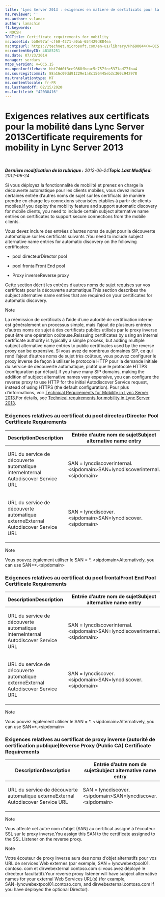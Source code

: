 ```yaml
---
title: 'Lync Server 2013 : exigences en matière de certificats pour la mobilité'
ms.reviewer: ''
ms.author: v-lanac
author: lanachin
f1.keywords:
- NOCSH
TOCTitle: Certificate requirements for mobility
ms:assetid: bb0e97af-cf60-4271-a0ab-654429d884ea
ms:mtpsurl: https://technet.microsoft.com/en-us/library/Hh690044(v=OCS.15)
ms:contentKeyID: 48185251
ms.date: 07/23/2014
manager: serdars
mtps_version: v=OCS.15
ms.openlocfilehash: bbf7dd0f3ce9868fbeac5c757fce5371ad77fba4
ms.sourcegitcommit: 88a16c09dd91229e1a8c156445eb3c360c942978
ms.translationtype: MT
ms.contentlocale: fr-FR
ms.lasthandoff: 02/15/2020
ms.locfileid: "42038416"
---
```

<div data-xmlns="http://www.w3.org/1999/xhtml">

<div class="topic" data-xmlns="http://www.w3.org/1999/xhtml" data-msxsl="urn:schemas-microsoft-com:xslt" data-cs="http://msdn.microsoft.com/">

<div data-asp="http://msdn2.microsoft.com/asp">

# <a name="certificate-requirements-for-mobility-in-lync-server-2013"></a><span data-ttu-id="d678f-102">Exigences relatives aux certificats pour la mobilité dans Lync Server 2013</span><span class="sxs-lookup"><span data-stu-id="d678f-102">Certificate requirements for mobility in Lync Server 2013</span></span>

</div>

<div id="mainSection">

<div id="mainBody">

<span> </span>

<span data-ttu-id="d678f-103">_**Dernière modification de la rubrique :** 2012-06-24_</span><span class="sxs-lookup"><span data-stu-id="d678f-103">_**Topic Last Modified:** 2012-06-24_</span></span>

<span data-ttu-id="d678f-104">Si vous déployez la fonctionnalité de mobilité et prenez en charge la découverte automatique pour les clients mobiles, vous devez inclure certaines entrée d’autres noms de sujet sur les certificats de manière prendre en charge les connexions sécurisées établies à partir de clients mobiles.</span><span class="sxs-lookup"><span data-stu-id="d678f-104">If you deploy the mobility feature and support automatic discovery for mobile clients, you need to include certain subject alternative name entries on certificates to support secure connections from the mobile clients.</span></span>

<span data-ttu-id="d678f-105">Vous devez inclure des entrées d’autres noms de sujet pour la découverte automatique sur les certificats suivants :</span><span class="sxs-lookup"><span data-stu-id="d678f-105">You need to include subject alternative name entries for automatic discovery on the following certificates:</span></span>

  - <span data-ttu-id="d678f-106">pool directeur</span><span class="sxs-lookup"><span data-stu-id="d678f-106">Director pool</span></span>

  - <span data-ttu-id="d678f-107">pool frontal</span><span class="sxs-lookup"><span data-stu-id="d678f-107">Front End pool</span></span>

  - <span data-ttu-id="d678f-108">Proxy inverse</span><span class="sxs-lookup"><span data-stu-id="d678f-108">Reverse proxy</span></span>

<span data-ttu-id="d678f-109">Cette section décrit les entrées d’autres noms de sujet requises sur vos certificats pour la découverte automatique.</span><span class="sxs-lookup"><span data-stu-id="d678f-109">This section describes the subject alternative name entries that are required on your certificates for automatic discovery.</span></span>

<div>


> [!NOTE]  
> <span data-ttu-id="d678f-110">La réémission de certificats à l’aide d’une autorité de certification interne est généralement un processus simple, mais l’ajout de plusieurs entrées d’autres noms de sujet à des certificats publics utilisés par le proxy inverse peut être une opération coûteuse.</span><span class="sxs-lookup"><span data-stu-id="d678f-110">Reissuing certificates by using an internal certificate authority is typically a simple process, but adding multiple subject alternative name entries to public certificates used by the reverse proxy can be expensive.</span></span> <span data-ttu-id="d678f-111">Si vous avez de nombreux domaines SIP, ce qui rend l’ajout d’autres noms de sujet très coûteux, vous pouvez configurer le proxy inverse de façon à utiliser le protocole HTTP pour la demande initiale du service de découverte automatique, plutôt que le protocole HTTPS (configuration par défaut).</span><span class="sxs-lookup"><span data-stu-id="d678f-111">If you have many SIP domains, making the addition of subject alternative names very expensive, you can configure the reverse proxy to use HTTP for the initial Autodiscover Service request, instead of using HTTPS (the default configuration).</span></span> <span data-ttu-id="d678f-112">Pour plus d’informations, voir <A href="lync-server-2013-technical-requirements-for-mobility.md">Technical Requirements for Mobility in Lync Server 2013</A>.</span><span class="sxs-lookup"><span data-stu-id="d678f-112">For details, see <A href="lync-server-2013-technical-requirements-for-mobility.md">Technical requirements for mobility in Lync Server 2013</A>.</span></span>



</div>

### <a name="director-pool-certificate-requirements"></a><span data-ttu-id="d678f-113">Exigences relatives au certificat du pool directeur</span><span class="sxs-lookup"><span data-stu-id="d678f-113">Director Pool Certificate Requirements</span></span>

<table>
<colgroup>
<col style="width: 50%" />
<col style="width: 50%" />
</colgroup>
<thead>
<tr class="header">
<th><span data-ttu-id="d678f-114">Description</span><span class="sxs-lookup"><span data-stu-id="d678f-114">Description</span></span></th>
<th><span data-ttu-id="d678f-115">Entrée d’autre nom de sujet</span><span class="sxs-lookup"><span data-stu-id="d678f-115">Subject alternative name entry</span></span></th>
</tr>
</thead>
<tbody>
<tr class="odd">
<td><p><span data-ttu-id="d678f-116">URL du service de découverte automatique interne</span><span class="sxs-lookup"><span data-stu-id="d678f-116">Internal Autodiscover Service URL</span></span></p></td>
<td><p><span data-ttu-id="d678f-117">SAN = lyncdiscoverinternal. &lt;sipdomain&gt;</span><span class="sxs-lookup"><span data-stu-id="d678f-117">SAN=lyncdiscoverinternal.&lt;sipdomain&gt;</span></span></p></td>
</tr>
<tr class="even">
<td><p><span data-ttu-id="d678f-118">URL du service de découverte automatique externe</span><span class="sxs-lookup"><span data-stu-id="d678f-118">External Autodiscover Service URL</span></span></p></td>
<td><p><span data-ttu-id="d678f-119">SAN = lyncdiscover. &lt;sipdomain&gt;</span><span class="sxs-lookup"><span data-stu-id="d678f-119">SAN=lyncdiscover.&lt;sipdomain&gt;</span></span></p></td>
</tr>
</tbody>
</table>


<div>


> [!NOTE]  
> <span data-ttu-id="d678f-120">Vous pouvez également utiliser le SAN = \*. &lt;sipdomain&gt;</span><span class="sxs-lookup"><span data-stu-id="d678f-120">Alternatively, you can use SAN=\*.&lt;sipdomain&gt;</span></span>



</div>

### <a name="front-end-pool-certificate-requirements"></a><span data-ttu-id="d678f-121">Exigences relatives au certificat du pool frontal</span><span class="sxs-lookup"><span data-stu-id="d678f-121">Front End Pool Certificate Requirements</span></span>

<table>
<colgroup>
<col style="width: 50%" />
<col style="width: 50%" />
</colgroup>
<thead>
<tr class="header">
<th><span data-ttu-id="d678f-122">Description</span><span class="sxs-lookup"><span data-stu-id="d678f-122">Description</span></span></th>
<th><span data-ttu-id="d678f-123">Entrée d’autre nom de sujet</span><span class="sxs-lookup"><span data-stu-id="d678f-123">Subject alternative name entry</span></span></th>
</tr>
</thead>
<tbody>
<tr class="odd">
<td><p><span data-ttu-id="d678f-124">URL du service de découverte automatique interne</span><span class="sxs-lookup"><span data-stu-id="d678f-124">Internal Autodiscover Service URL</span></span></p></td>
<td><p><span data-ttu-id="d678f-125">SAN = lyncdiscoverinternal. &lt;sipdomain&gt;</span><span class="sxs-lookup"><span data-stu-id="d678f-125">SAN=lyncdiscoverinternal.&lt;sipdomain&gt;</span></span></p></td>
</tr>
<tr class="even">
<td><p><span data-ttu-id="d678f-126">URL du service de découverte automatique externe</span><span class="sxs-lookup"><span data-stu-id="d678f-126">External Autodiscover Service URL</span></span></p></td>
<td><p><span data-ttu-id="d678f-127">SAN = lyncdiscover. &lt;sipdomain&gt;</span><span class="sxs-lookup"><span data-stu-id="d678f-127">SAN=lyncdiscover.&lt;sipdomain&gt;</span></span></p></td>
</tr>
</tbody>
</table>


<div>


> [!NOTE]  
> <span data-ttu-id="d678f-128">Vous pouvez également utiliser le SAN = \*. &lt;sipdomain&gt;</span><span class="sxs-lookup"><span data-stu-id="d678f-128">Alternatively, you can use SAN=\*.&lt;sipdomain&gt;</span></span>



</div>

### <a name="reverse-proxy-public-ca-certificate-requirements"></a><span data-ttu-id="d678f-129">Exigences relatives au certificat de proxy inverse (autorité de certification publique)</span><span class="sxs-lookup"><span data-stu-id="d678f-129">Reverse Proxy (Public CA) Certificate Requirements</span></span>

<table>
<colgroup>
<col style="width: 50%" />
<col style="width: 50%" />
</colgroup>
<thead>
<tr class="header">
<th><span data-ttu-id="d678f-130">Description</span><span class="sxs-lookup"><span data-stu-id="d678f-130">Description</span></span></th>
<th><span data-ttu-id="d678f-131">Entrée d’autre nom de sujet</span><span class="sxs-lookup"><span data-stu-id="d678f-131">Subject alternative name entry</span></span></th>
</tr>
</thead>
<tbody>
<tr class="odd">
<td><p><span data-ttu-id="d678f-132">URL du service de découverte automatique externe</span><span class="sxs-lookup"><span data-stu-id="d678f-132">External Autodiscover Service URL</span></span></p></td>
<td><p><span data-ttu-id="d678f-133">SAN = lyncdiscover. &lt;sipdomain&gt;</span><span class="sxs-lookup"><span data-stu-id="d678f-133">SAN=lyncdiscover.&lt;sipdomain&gt;</span></span></p></td>
</tr>
</tbody>
</table>


<div>


> [!NOTE]  
> <span data-ttu-id="d678f-134">Vous affecté cet autre nom d’objet (SAN) au certificat assigné à l’écouteur SSL sur le proxy inverse.</span><span class="sxs-lookup"><span data-stu-id="d678f-134">You assign this SAN to the certificate assigned to the SSL Listener on the reverse proxy.</span></span>



</div>

<div>


> [!NOTE]  
> <span data-ttu-id="d678f-135">Votre écouteur de proxy inverse aura des noms d’objet alternatifs pour vos URL de services Web externes (par exemple, SAN = lyncwebextpool01. contoso. com et dirwebexternal.contoso.com si vous avez déployé le directeur facultatif).</span><span class="sxs-lookup"><span data-stu-id="d678f-135">Your reverse proxy listener will have subject alternative names for your external Web Services URL(s) (for example, SAN=lyncwebextpool01.contoso.com, and dirwebexternal.contoso.com if you have deployed the optional Director).</span></span>



</div>

</div>

<span> </span>

</div>

</div>

</div>

